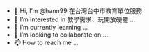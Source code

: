 - 👋 Hi, I’m @hann99 在台灣台中市教育單位服務
- 👀 I’m interested in 教學需求、玩開放硬體 ...
- 🌱 I’m currently learning ...
- 💞️ I’m looking to collaborate on ...
- 📫 How to reach me ...

<!---
hann99/hann99 is a ✨ special ✨ repository because its `README.md` (this file) appears on your GitHub profile.
You can click the Preview link to take a look at your changes.
--->
